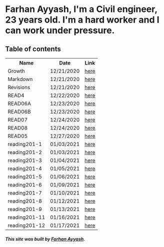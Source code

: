 # Farhan Ayyash, I'm a Civil engineer, 23 years old. I'm a hard worker and I can work under pressure.

## Table of contents

<table>
  <tr>
    <th>Name</th>
    <th>Date</th>
    <th>Link</th>
  </tr>
  <tr>
    <td>Growth</td>
    <td>12/21/2020</td>
    <td><a href="https://farhanayyash.github.io/reading-notes/Growth">here</a></td>
  </tr>
  <tr>
    <td>Markdown</td>
    <td>12/21/2020</td>
    <td><a href="https://farhanayyash.github.io/reading-notes/READ" >here</a></td>
    
  </tr>
  <tr>
    <td>Revisions</td>
    <td>12/21/2020</td>
    <td><a href="https://farhanayyash.github.io/reading-notes/Revisions">here</a></td>
  </tr>
  <tr>
    <td>READ4</td>
    <td>12/22/2020</td>
    <td><a href="https://farhanayyash.github.io/reading-notes/read4">here</a></td>
  </tr>
  <tr>
    <td>READ06A</td>
    <td>12/23/2020</td>
    <td><a href="https://farhanayyash.github.io/reading-notes/read06a">here</a></td>
  </tr>
  <tr>
    <td>READ06B</td>
    <td>12/23/2020</td>
    <td><a href="https://farhanayyash.github.io/reading-notes/read06b">here</a></td>
  </tr>
  <tr>
    <td>READ07</td>
    <td>12/24/2020</td>
    <td><a href="https://farhanayyash.github.io/reading-notes/read07">here</a></td>
  </tr>
   <tr>
    <td>READ08</td>
    <td>12/24/2020</td>
    <td><a href="https://farhanayyash.github.io/reading-notes/read08">here</a></td>
  </tr>
  <tr>
    <td>READ05</td>
    <td>12/27/2020</td>
    <td><a href="https://farhanayyash.github.io/reading-notes/read5">here</a></td>
  </tr>
  <tr>
    <td>reading201-1</td>
    <td>01/03/2021</td>
    <td><a href="https://farhanayyash.github.io/reading-notes/reading201-1">here</a></td>
  </tr>
  <tr>
    <td>reading201-2</td>
    <td>01/03/2021</td>
    <td><a href="https://farhanayyash.github.io/reading-notes/reading201-2">here</a></td>
  </tr>
  <tr>
    <td>reading201-3</td>
    <td>01/04/2021</td>
    <td><a href="https://farhanayyash.github.io/reading-notes/reading201-3">here</a></td>
  </tr>
  <tr>
    <td>reading201-4</td>
    <td>01/05/2021</td>
    <td><a href="https://farhanayyash.github.io/reading-notes/reading201-4">here</a></td>
  </tr>
  <tr>
    <td>reading201-5</td>
    <td>01/06/2021</td>
    <td><a href="https://farhanayyash.github.io/reading-notes/reading201-5">here</a></td>
  </tr>
  <tr>
    <td>reading201-6</td>
    <td>01/09/2021</td>
    <td><a href="https://farhanayyash.github.io/reading-notes/reading201-6">here</a></td>
  </tr>
  <tr>
    <td>reading201-7</td>
    <td>01/10/2021</td>
    <td><a href="https://farhanayyash.github.io/reading-notes/reading201-7">here</a></td>
  </tr>
  <tr>
    <td>reading201-8</td>
    <td>01/12/2021</td>
    <td><a href="https://farhanayyash.github.io/reading-notes/reading201-8">here</a></td>
  </tr>
  <tr>
    <td>reading201-9</td>
    <td>01/13/2021</td>
    <td><a href="https://farhanayyash.github.io/reading-notes/reading201-9">here</a></td>
  </tr>
   <tr>
    <td>reading201-11</td>
    <td>01/16/2021</td>
    <td><a href="https://farhanayyash.github.io/reading-notes/reading201-11">here</a></td>
  </tr>
   <tr>
    <td>reading201-12</td>
    <td>01/17/2021</td>
    <td><a href="https://farhanayyash.github.io/reading-notes/reading201-12">here</a></td>
  </tr>
</table>

##### This site was built by [Farhan Ayyash](https://github.com/farhanayyash). 
